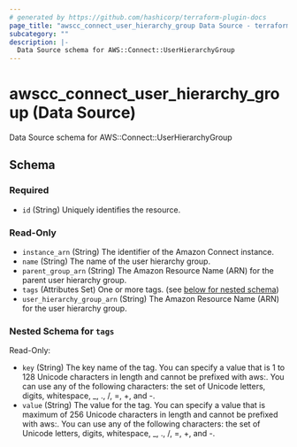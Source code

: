 ```yaml
---
# generated by https://github.com/hashicorp/terraform-plugin-docs
page_title: "awscc_connect_user_hierarchy_group Data Source - terraform-provider-awscc"
subcategory: ""
description: |-
  Data Source schema for AWS::Connect::UserHierarchyGroup
---
```


# awscc_connect_user_hierarchy_group (Data Source)

Data Source schema for AWS::Connect::UserHierarchyGroup



<!-- schema generated by tfplugindocs -->
## Schema

### Required

- `id` (String) Uniquely identifies the resource.

### Read-Only

- `instance_arn` (String) The identifier of the Amazon Connect instance.
- `name` (String) The name of the user hierarchy group.
- `parent_group_arn` (String) The Amazon Resource Name (ARN) for the parent user hierarchy group.
- `tags` (Attributes Set) One or more tags. (see [below for nested schema](#nestedatt--tags))
- `user_hierarchy_group_arn` (String) The Amazon Resource Name (ARN) for the user hierarchy group.

<a id="nestedatt--tags"></a>
### Nested Schema for `tags`

Read-Only:

- `key` (String) The key name of the tag. You can specify a value that is 1 to 128 Unicode characters in length and cannot be prefixed with aws:. You can use any of the following characters: the set of Unicode letters, digits, whitespace, _, ., /, =, +, and -.
- `value` (String) The value for the tag. You can specify a value that is maximum of 256 Unicode characters in length and cannot be prefixed with aws:. You can use any of the following characters: the set of Unicode letters, digits, whitespace, _, ., /, =, +, and -.
